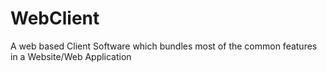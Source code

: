 # WebClient
A web based Client Software which bundles most of the common features in a Website/Web Application 
